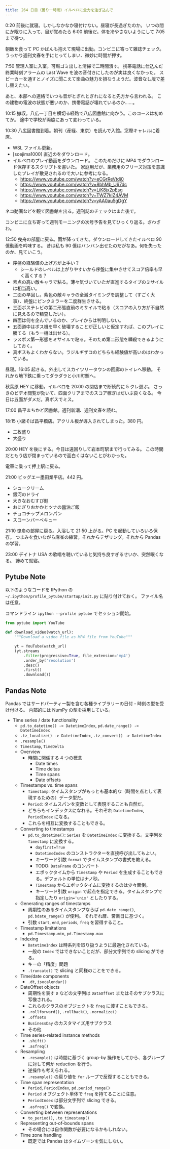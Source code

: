 ```yaml
---
title: 264 日目（曇り一時雨）イルベロに全力を注ぎ込んで
---
```


0:20 前後に就寝。しかしなかなか寝付けない。昼寝が長過ぎたのか。
いつの間にか眠りに入って、目が覚めたら 6:00 前後だ。体を冷やさないようにして 7:05 まで待つ。

朝飯を食って PC かばんも抱えて現場に出勤。コンビニに寄って雑誌チェック。
うっかり週刊文春を手にとってしまい、微妙に時間が押す。

7:50 管理人室に入室。可燃ゴミ出しと清掃で二時間潰す。
携帯電話に仕込んだ終業時刻アラームの Last Wave を波の音付きにしたのが実は良くなかった。
スピーカーを通すとノイズに聞こえて楽曲の魅力を損なうようだ。波音なし版で差し替えたい。

あと、本部への連絡でいつも音がとぎれとぎれになると先方から言われる。
この建物の電波の状態が悪いのか、携帯電話が壊れているのか……。

10:15 撤収。八広一丁目を横切る経路で八広図書館に向かう。このコースは初めてか。
途中で学校が両脇にあって変わっている。

10:30 八広図書館到着。朝刊（産経、東京）を読んで入館。窓際キャレルに着席。

* WSL ファイル更新。
* [soejima1000] 直近のをダウンロード。
* イルベロのプレイ動画をダウンロード。
  このためだけに MP4 でダウンロード保存するスクリプトを書いた。
  家庭用だが、業務用のフリーズ対策を意識したプレイが散見されるので大いに参考になる。
  * <https://www.youtube.com/watch?v=eCGrReVtdj0>
  * <https://www.youtube.com/watch?v=8bhMb_U67dc>
  * <https://www.youtube.com/watch?v=LiK8jx2pEsg>
  * <https://www.youtube.com/watch?v=TWZ7kIZ4AVM>
  * <https://www.youtube.com/watch?v=yAA0au5gDgY>

ネコ動画などを観て図書館を出る。週刊誌のチェックはまた後で。

コンビニに立ち寄って週刊モーニングの次号予告を見てひっくり返る。ざわざわ。

12:50 曳舟の部屋に戻る。雨が降ってきた。ダウンロードしてきたイルベロ 90 億動画を吟味する。
昔は私も 90 億はバンバン出せたのだがなあ。何を失ったのか、見ていこう。

* 序盤の経験値の上げ方が上手い？
  * シールドのレベルは上がりやすいから序盤に集中させてスコア倍率も早く高くする？
* 素点の高い敵キャラで粘る。薄々気づいていたが直進するタイプのミサイルは相当高い。
* 二面の早回し。紫色の敵キャラの全滅タイミングを調整して（すごく大事）、終盤にピンクミラーを二度群生させる。
* 三面ボステレビの第二形態直前のミサイルで粘る（スコアの入り方が不自然に見えるので精査したい）。
* 四面は何を企んでいるのか、プレイからは判明しない。
* 五面道中はボス機を早く破壊することが正しいと仮定すれば、このプレイに勝てる（もう一機は出せる）。
* ラスボス第一形態をミサイルで粘る。そのため第二形態を瞬殺できるようにしておく。
* 真ボスもよくわからない。ラジルギザコのどちらも経験値が高いのはわかっている。

昼寝。16:05 起きる。外出してスカイツリータウンの回廊のトイレへ移動。
それから地下鉄に乗ってダラダラと小川町駅へ。

秋葉原 HEY に移動。イルベロを 20:00 の閉店まで断続的に 5 クレ遊ぶ。
さっきのビデオ閲覧が効いて、四面クリアまでのスコア稼ぎはだいぶ良くなる。
今日は五面がダメだ。真ボスでミス。

17:00 昌平まちかど図書館。週刊新潮、週刊文春を読む。

18:15 小諸そば昌平橋店。アクリル板が導入されてしまった。380 円。

* 二枚盛り
* 大盛り

20:00 HEY を後にする。今日は遠回りして岩本町駅まで行ってみる。
この時間だともう店が閉まっているので面白くはないことがわかった。

電車に乗って押上駅に戻る。

21:00 ビッグエー墨田業平店。442 円。

* シュークリーム
* 銀河のドライ
* 大きなおむすび鮭
* おにぎりおかかとツナの醤油ご飯
* チョコチップメロンパン
* スコーンバーベキュー

21:10 曳舟の部屋に戻る。入浴して 21:50 上がる。PC を起動していろいろ保存。
つまみを食いながら麻雀の練習。それからテザリング。それから Pandas の学習。

23:00 デイトナ USA の歌唱を聴いていると気持ち良すぎるせいか、突然眠くなる。
諦めて就寝。

## Pytube Note

以下のようなコードを IPython の `~/.ipython/profile_pytube/startup/init.py` に貼り付けておく。
ファイル名は任意。

コマンドライン `ipython --profile pytube` でセッション開始。

```python
from pytube import YouTube

def download_video(watch_url):
    """Download a video file as MP4 file from YouTube"""

    yt = YouTube(watch_url)
    (yt.streams
        .filter(progressive=True, file_extension='mp4')
        .order_by('resolution')
        .desc()
        .first()
        .download())
```

## Pandas Note

Pandas ではサードパーティー製を含む各種ライブラリーの日付・時刻の型を受け付ける。
内部的には NumPy の型を採用している。

* Time series / date functionality
  * `pd.to_datetime() -> DatetimeIndex`, `pd.date_range() -> DatetimeIndex`
  * `.tz_localize() -> DatetimeIndex`, `.tz_convert() -> DatetimeIndex`
  * `.resample()`
  * `Timestamp`, `TimeDelta`
  * Overview
    * 時間に関係する 4 つの概念
      * Date times
      * Time deltas
      * Time spans
      * Date offsets
  * Timestamps vs. time spans
    * `Timestamp`: タイムスタンプがもっとも基本的な（時間を点として表現するための）データ型だ。
    * `Period`: タイムスパンを変数として表現することも自然だ。
    * どちらもインデックスになれる。それぞれ `DatetimeIndex`, `PeriodIndex` になる。
    * これらを相互に変換することもできる。
  * Converting to timestamps
    * `pd.to_datetime()`: `Series` を `DatetimeIndex` に変換する。文字列を `Timestamp` に変換する。
      * `dayfirst=True`
      * `DatetimeIndex` のコンストラクターを直接呼び出してもよい。
      * キーワード引数 `format` でタイムスタンプの書式を教える。
      * TODO: `DataFrame` のコンバート
      * エポックタイムから `Timestamp` や `Period` を生成することもできる。デフォルトの単位はナノ秒。
      * `Timestamp` からエポックタイムに変換するのは少々面倒。
      * キーワード引数 `origin` で起点を指定できる。タイムスタンプで指定したり `origin='unix'` としたりする。
  * Generating ranges of timestamps
    * 周期性のあるタイムスタンプならば `pd.date_range()`, `pd.bdate_range()` が便利。
      それぞれ暦、営業日に基づく。
    * 引数 `start`, `end`, `periods`, `freq` を習得すること。
  * Timestamp limitations
    * `pd.Timestamp.min`, `pd.Timestamp.max`
  * Indexing
    * `DatetimeIndex` は時系列を取り扱うように最適化されている。
    * 一般の `Index` ではできないことだが、部分文字列での slicing ができる。
    * キーの「精度」問題
    * `.truncate()` で slicing と同様のことをできる。
  * Time/date components
    * `.dt`, `isocalendar()`
  * DateOffset objects
    * 周期性を表す `D` などの文字列は `DataOffset` またはそのサブクラスに写像される。
    * これらのクラスのオブジェクトを `freq` に渡すこともできる。
    * `.rollforward()`, `.rollback()`, `.normalize()`
    * `.offsets`
    * `BusinessDay` のカスタマイズ用サブクラス
    * その他
  * Time series-related instance methods
    * `.shift()`
    * `.asfreq()`
  * Resampling
    * `.resample()` は時間に基づく group-by 操作をしてから、各グループに対して何か reduction を行う。
    * 逆操作も考えられる。
    * `.resample()` の戻り値を `for` ループで反復することもできる。
  * Time span representation
    * `Period`, `PeriodIndex`, `pd.period_range()`
    * `Period` オブジェクト単体で `freq` を持てることに注意。
    * `PeriodIndex` は部分文字列で slicing できる。
    * `.asfreq()` で変換。
  * Converting between representations
    * `to_period()`, `.to_timestamp()`
  * Representing out-of-bounds spans
    * その場合には自作関数が必要になるかもしれない。
  * Time zone handling
    * 既定では Pandas はタイムゾーンを気にしない。
